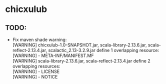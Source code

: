 # chicxulub

## TODO:
* Fix maven shade warning:  
[WARNING] chicxulub-1.0-SNAPSHOT.jar, scala-library-2.13.6.jar, scala-reflect-2.13.4.jar, scalactic_2.13-3.2.9.jar define 1 overlapping resource:  
[WARNING]   - META-INF/MANIFEST.MF  
[WARNING] scala-library-2.13.6.jar, scala-reflect-2.13.4.jar define 2 overlapping resources:  
[WARNING]   - LICENSE  
[WARNING]   - NOTICE  
<!---
Fix maven shade warning:  
[WARNING] chicxulub-1.0-SNAPSHOT.jar, scala-library-2.13.6.jar, scala-reflect-2.13.4.jar, scalactic_2.13-3.2.9.jar define 1 overlapping resource:  
[WARNING]   - META-INF/MANIFEST.MF  
[WARNING] scala-library-2.13.6.jar, scala-reflect-2.13.4.jar define 2 overlapping resources:  
[WARNING]   - LICENSE  
[WARNING]   - NOTICE  
-->